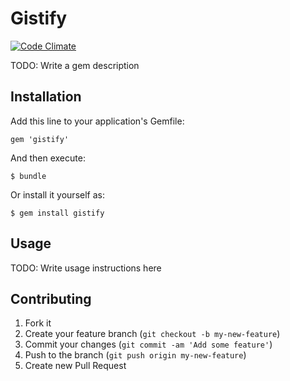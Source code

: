 # Gistify
[![Code Climate](http://allthebadges.io/garciadanny/gistify/code_climate.png)](http://allthebadges.io/garciadanny/gistify/code_climate)

TODO: Write a gem description

## Installation

Add this line to your application's Gemfile:

    gem 'gistify'

And then execute:

    $ bundle

Or install it yourself as:

    $ gem install gistify

## Usage

TODO: Write usage instructions here

## Contributing

1. Fork it
2. Create your feature branch (`git checkout -b my-new-feature`)
3. Commit your changes (`git commit -am 'Add some feature'`)
4. Push to the branch (`git push origin my-new-feature`)
5. Create new Pull Request
